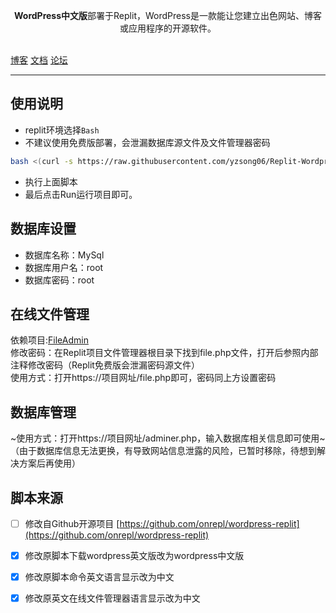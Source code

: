 <p align="center"><b>WordPress中文版</b>部署于Replit，️WordPress是一款能让您建立出色网站、博客或应用程序的开源软件。</p>
<br />
<a href="https://www.takagi.icu">博客</a>
<a href="https://cn.wordpress.org/support/">文档</a>
<a href="https://cn.wordpress.org/support/forums/">论坛</a>

------------------------------
## 使用说明
- replit环境选择`Bash`
- 不建议使用免费版部署，会泄漏数据库源文件及文件管理器密码

```bash
bash <(curl -s https://raw.githubusercontent.com/yzsong06/Replit-Wordpress_zh_CN/main/install.sh)
```
- 执行上面脚本
- 最后点击Run运行项目即可。
## 数据库设置
- 数据库名称：MySql
- 数据库用户名：root
- 数据库密码：root

## 在线文件管理
依赖项目:[FileAdmin](https://github.com/NLR-DevTeam/FileAdmin)  
修改密码：在Replit项目文件管理器根目录下找到file.php文件，打开后参照内部注释修改密码（Replit免费版会泄漏密码源文件）  
使用方式：打开https://项目网址/file.php即可，密码同上方设置密码

## 数据库管理
~使用方式：打开https://项目网址/adminer.php，输入数据库相关信息即可使用~（由于数据库信息无法更换，有导致网站信息泄露的风险，已暂时移除，待想到解决方案后再使用）

## 脚本来源
- [ ] 修改自Github开源项目 [https://github.com/onrepl/wordpress-replit](https://github.com/onrepl/wordpress-replit)
- [x] 修改原脚本下载wordpress英文版改为wordpress中文版
- [x] 修改原脚本命令英文语言显示改为中文
- [x] 修改原英文在线文件管理器语言显示改为中文

